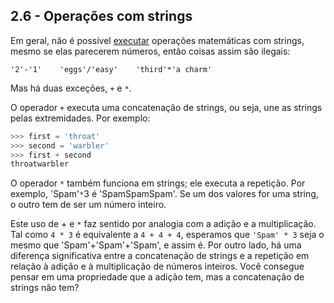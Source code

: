 ## 2.6 - Operações com strings

Em geral, não é possível [executar](09-glossario.md#executar) operações matemáticas com strings, mesmo se elas parecerem números, então coisas assim são ilegais:

```
'2'-'1'    'eggs'/'easy'    'third'*'a charm'
```

Mas há duas exceções, `+` e `*`.

O operador `+` executa uma concatenação de strings, ou seja, une as strings pelas extremidades. Por exemplo:

```python
>>> first = 'throat'
>>> second = 'warbler'
>>> first + second
throatwarbler
```

O operador `*` também funciona em strings; ele executa a repetição. Por exemplo, 'Spam'`*`3 é 'SpamSpamSpam'. Se um dos valores for uma string, o outro tem de ser um número inteiro.

Este uso de + e `*` faz sentido por analogia com a adição e a multiplicação. Tal como `4 * 3` é equivalente a `4 + 4 + 4`, esperamos que `'Spam' * 3` seja o mesmo que 'Spam'+'Spam'+'Spam', e assim é. Por outro lado, há uma diferença significativa entre a concatenação de strings e a repetição em relação à adição e à multiplicação de números inteiros. Você consegue pensar em uma propriedade que a adição tem, mas a concatenação de strings não tem?
